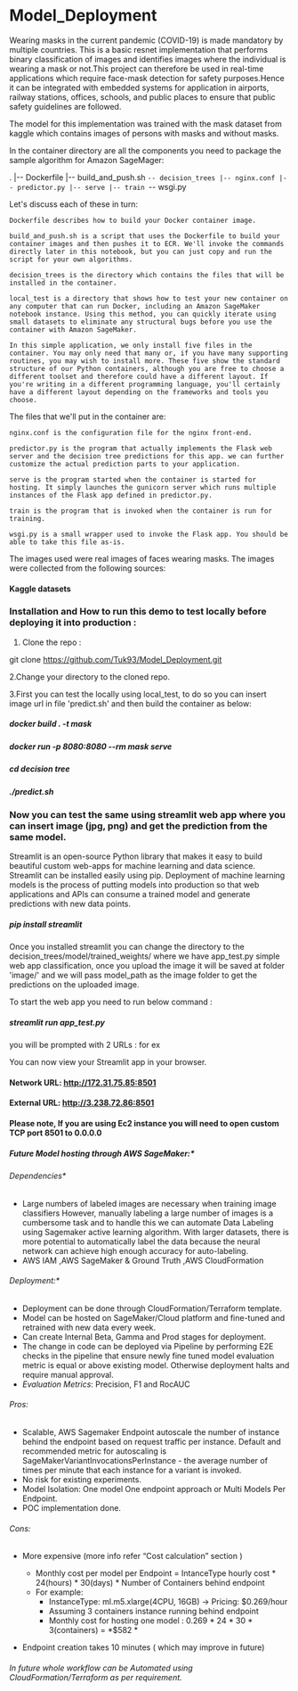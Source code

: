 # Model_Deployment

Wearing masks in the current pandemic (COVID-19) is made mandatory by multiple countries. This is a basic resnet implementation that performs binary classification of images and identifies images where the individual is wearing a mask or not.This project can therefore be used in real-time applications which require face-mask detection for safety purposes.Hence it can be integrated with embedded systems for application in airports, railway stations, offices, schools, and public places to ensure that public safety guidelines are followed.

The model for this implementation was trained with the mask dataset from kaggle which contains images of persons with masks and without masks.

In the container directory are all the components you need to package the sample algorithm for Amazon SageMager:

.
|-- Dockerfile
|-- build_and_push.sh
`-- decision_trees
    |-- nginx.conf
    |-- predictor.py
    |-- serve
    |-- train
    `-- wsgi.py

Let's discuss each of these in turn:

    Dockerfile describes how to build your Docker container image.
    
    build_and_push.sh is a script that uses the Dockerfile to build your container images and then pushes it to ECR. We'll invoke the commands directly later in this notebook, but you can just copy and run the script for your own algorithms.
    
    decision_trees is the directory which contains the files that will be installed in the container.
    
    local_test is a directory that shows how to test your new container on any computer that can run Docker, including an Amazon SageMaker notebook instance. Using this method, you can quickly iterate using small datasets to eliminate any structural bugs before you use the container with Amazon SageMaker. 
    
    In this simple application, we only install five files in the container. You may only need that many or, if you have many supporting routines, you may wish to install more. These five show the standard structure of our Python containers, although you are free to choose a different toolset and therefore could have a different layout. If you're writing in a different programming language, you'll certainly have a different layout depending on the frameworks and tools you choose.

The files that we'll put in the container are:

    nginx.conf is the configuration file for the nginx front-end.
    
    predictor.py is the program that actually implements the Flask web server and the decision tree predictions for this app. we can further customize the actual prediction parts to your application.
    
    serve is the program started when the container is started for hosting. It simply launches the gunicorn server which runs multiple instances of the Flask app defined in predictor.py. 
    
    train is the program that is invoked when the container is run for training. 
    
    wsgi.py is a small wrapper used to invoke the Flask app. You should be able to take this file as-is.
    
The images used were real images of faces wearing masks. The images were collected from the following sources:

#### Kaggle datasets

### Installation and How to run this demo to test locally before deploying it into production :

1. Clone the repo :

git clone https://github.com/Tuk93/Model_Deployment.git

2.Change your directory to the cloned repo.

3.First you can test the locally using local_test, to do so you can insert image url in  file 'predict.sh' and then build the container as below:


  ##### docker build . -t mask

  ##### docker run -p 8080:8080 --rm mask serve

  ##### cd decision tree

  ##### ./predict.sh


### Now you can test the same using streamlit web app where you can insert image (jpg, png) and get the prediction from the same model.

Streamlit is an open-source Python library that makes it easy to build beautiful custom web-apps for machine learning and data science. Streamlit can be installed easily using pip. Deployment of machine learning models is the process of putting models into production so that web applications and APIs can consume a trained model and generate predictions with new data points.

##### pip install streamlit

Once you installed streamlit you can change the directory to the decision_trees/model/trained_weights/ where we have app_test.py simple web app classification, once you upload the image it will be saved at folder 'image/' and we will pass model_path as the image folder to get the predictions on the uploaded image.

To start the web app you need to run below command :

##### streamlit run app_test.py 

you will be prompted with 2 URLs : for ex 

You can now view your Streamlit app in your browser.

  #### Network URL: http://172.31.75.85:8501
  #### External URL: http://3.238.72.86:8501
  
 #### Please note, If you are using Ec2 instance you will need to open custom TCP port 8501 to 0.0.0.0
 
 ##### Future Model hosting through AWS SageMaker:*
 
 ###### Dependencies*

* Large numbers of labeled images are necessary when training image classifiers  However, manually labeling a large number of images is a cumbersome task and to handle this we can automate Data Labeling using Sagemaker active learning algorithm. With larger datasets, there is more potential to automatically label the data because the neural network can achieve high enough accuracy for auto-labeling.
*  AWS  IAM ,AWS SageMaker & Ground Truth ,AWS CloudFormation 


###### Deployment:*

* Deployment can be done through CloudFormation/Terraform template.
* Model can be hosted on SageMaker/Cloud platform and fine-tuned and retrained with new data every week.
* Can create Internal Beta, Gamma and Prod stages for deployment.
* The change in code can be deployed via Pipeline by performing E2E checks in the pipeline that ensure
    newly fine tuned model evaluation metric is equal or above existing model. Otherwise deployment halts and require manual approval.
* *Evaluation Metrics*: Precision, F1 and RocAUC


###### Pros: 

* Scalable, AWS Sagemaker Endpoint autoscale the number of instance behind the endpoint based on request traffic per instance. Default and recommended metric for autoscaling is SageMakerVariantInvocationsPerInstance - the average number of times per minute that each instance for a variant is invoked.
* No risk for existing experiments.
* Model Isolation: One model One endpoint approach or Multi Models Per Endpoint.
* POC implementation done.

###### Cons: 

* More expensive (more info refer “Cost calculation” section )
    * Monthly cost per model per Endpoint = IntanceType hourly cost * 24(hours) * 30(days) * Number of Containers behind endpoint
    * For example:
        * InstanceType: ml.m5.xlarge(4CPU, 16GB) -> Pricing: $0.269/hour
        * Assuming 3 containers instance running behind endpoint
        * Monthly cost for hosting one model : 0.269 * 24  * 30 * 3(containers) = *$582 *
        
* Endpoint creation takes 10 minutes ( which may improve in future)

###### In future whole workflow can be Automated using CloudFormation/Terraform as per requirement.

  

